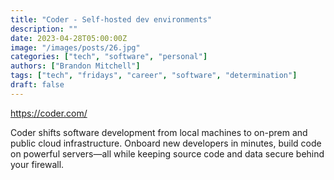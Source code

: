 ```yaml
---
title: "Coder - Self-hosted dev environments"
description: ""
date: 2023-04-28T05:00:00Z
image: "/images/posts/26.jpg"
categories: ["tech", "software", "personal"]
authors: ["Brandon Mitchell"]
tags: ["tech", "fridays", "career", "software", "determination"]
draft: false
---
```



https://coder.com/

Coder shifts software development from local machines to on-prem and public cloud infrastructure. Onboard new developers in minutes, build code on powerful servers—all while keeping source code and data secure behind your firewall.

